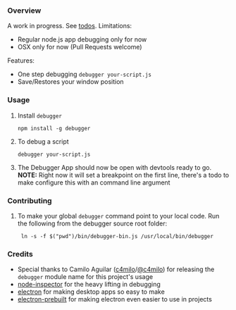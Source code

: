 ### Overview

A work in progress. See [todos](https://github.com/jiborobot/debugger/blob/master/TODOS.md). Limitations:
  - Regular node.js app debugging only for now
  - OSX only for now (Pull Requests welcome)

Features:
  - One step debugging ```debugger your-script.js```
  - Save/Restores your window position

### Usage

 1. Install ```debugger```

        npm install -g debugger

 2. To debug a script

        debugger your-script.js

 3. The Debugger App should now be open with devtools ready to go. **NOTE:** Right now it will set a breakpoint on the first line, there's a todo to make configure this with an command line argument

### Contributing

1. To make your global ```debugger``` command point to your local code. Run the following from the
debugger source root folder:

        ln -s -f $("pwd")/bin/debugger-bin.js /usr/local/bin/debugger


### Credits
  - Special thanks to Camilo Aguilar ([c4milo](https://github.com/c4milo)/[@c4milo](https://twitter.com/c4milo)) for releasing the ```debugger``` module name for this project's usage
  - [node-inspector](https://www.npmjs.com/package/node-inspector) for the heavy lifting in debugging
  - [electron](http://electron.atom.io/) for making desktop apps so easy to make
  - [electron-prebuilt](https://www.npmjs.com/package/electron-prebuilt) for making electron even easier to use in projects
